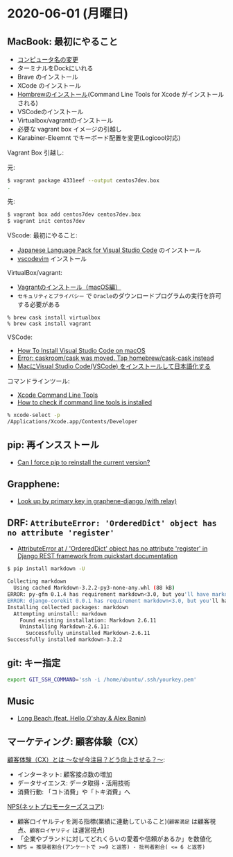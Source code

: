 # 2020-06-01 (月曜日)

## MacBook: 最初にやること

- [コンピュータ名の変更](https://support.apple.com/ja-jp/guide/mac-help/mchlp2322/mac)
- ターミナルをDockにいれる
- Brave のインストール
- XCode のインストール
- [Hombrewのインストール](https://brew.sh/)(Command Line Tools for Xcode がインストールされる)
- VSCodeのインストール
- Virtualbox/vagrantのインストール
- 必要な vagrant box イメージの引越し
- Karabiner-Eleemnt でキーボード配置を変更(Logicool対応)

Vagrant Box 引越し:

元:

~~~bash
$ vagrant package 4331eef --output centos7dev.box
.
~~~

先:

~~~bash
$ vagrant box add centos7dev centos7dev.box
$ vagrant init centos7dev
~~~

VScode: 最初にやること:

- [Japanese Language Pack for Visual Studio Code](https://marketplace.visualstudio.com/items?itemName=MS-CEINTL.vscode-language-pack-ja) のインストール
- [vscodevim](https://github.com/VSCodeVim/Vim) インストール

VirtualBox/vagrant:

- [Vagrantのインストール（macOS編）](https://qiita.com/shimitei/items/11c072383195e5830b6e)
- `セキュリティとプライバシー` で `Oracle`のダウンロードプログラムの実行を許可する必要がある

~~~zsh
% brew cask install virtualbox
% brew cask install vagrant
~~~


VSCode:

- [How To Install Visual Studio Code on macOS](https://tecadmin.net/install-visual-studio-code-on-macos/)
- [Error: caskroom/cask was moved. Tap homebrew/cask-cask instead](https://stackoverflow.com/questions/58335410/error-caskroom-cask-was-moved-tap-homebrew-cask-cask-instead)
- [MacにVisual Studio Code(VSCode) をインストールして日本語化する](https://qiita.com/fault/items/a1ab36e55a5b30b040ec)

コマンドラインツール:

- [Xcode Command Line Tools](https://railsapps.github.io/xcode-command-line-tools.html)
- [How to check if command line tools is installed](https://stackoverflow.com/questions/15371925/how-to-check-if-command-line-tools-is-installed)

~~~zsh
% xcode-select -p
/Applications/Xcode.app/Contents/Developer
~~~

## pip: 再インスストール

- [Can I force pip to reinstall the current version?](https://stackoverflow.com/questions/19548957/can-i-force-pip-to-reinstall-the-current-version)

## Grapphene: 

- [Look up by primary key in graphene-django (with relay)](https://stackoverflow.com/questions/55948831/look-up-by-primary-key-in-graphene-django-with-relay)

## DRF: `AttributeError: 'OrderedDict' object has no attribute 'register'`

- [AttributeError at / 'OrderedDict' object has no attribute 'register' in Django REST framework from quickstart documentation](https://stackoverflow.com/questions/57479412/attributeerror-at-ordereddict-object-has-no-attribute-register-in-django-r)

~~~bash
$ pip install markdown -U

Collecting markdown
  Using cached Markdown-3.2.2-py3-none-any.whl (88 kB)
ERROR: py-gfm 0.1.4 has requirement markdown<3.0, but you'll have markdown 3.2.2 which is incompatible.
ERROR: django-corekit 0.0.1 has requirement markdown<3.0, but you'll have markdown 3.2.2 which is incompatible.
Installing collected packages: markdown
  Attempting uninstall: markdown
    Found existing installation: Markdown 2.6.11
    Uninstalling Markdown-2.6.11:
      Successfully uninstalled Markdown-2.6.11
Successfully installed markdown-3.2.2
~~~

## git: キー指定

~~~bash
export GIT_SSH_COMMAND='ssh -i /home/ubuntu/.ssh/yourkey.pem'
~~~

## Music

- [Long Beach (feat. Hello O'shay & Alex Banin)](https://youtu.be/G_83KKDrggU)

## マーケティング: 顧客体験（CX）

[顧客体験（CX）とは 〜なぜ今注目？どう向上させる？〜](https://www.techfirm.co.jp/blog/customer-experience):

- インターネット: 顧客接点数の増加
- データサイエンス: データ取得・活用技術
- 消費行動: 「コト消費」や「トキ消費」へ


[NPS(ネットプロモーターズスコア)](https://www.nttcoms.com/service/nps/summary/):

- 顧客ロイヤルティを測る指標(業績に連動していること)(`顧客満足` は顧客視点、`顧客ロイヤリティ` は運営視点)
- 「企業やブランドに対してどれくらいの愛着や信頼があるか」を数値化
- `NPS = 推奨者割合(アンケートで >=9 と返答) - 批判者割合( <= 6 と返答)`
